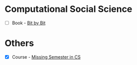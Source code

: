 # Computational Social Science
- [ ] Book - [Bit by Bit](https://www.bitbybitbook.com/en/1st-ed/preface/)

# Others
- [X] Course - [Missing Semester in CS](https://missing.csail.mit.edu/)
